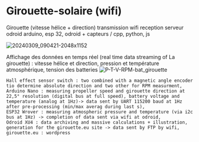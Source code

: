 # Girouette-solaire (wifi)
Girouette (vitesse hélice + direction) transmission wifi reception serveur odroid
arduino, esp 32, odroid + capteurs / cpp, python, js

![20240309_090421-2048x1152](https://github.com/user-attachments/assets/61bde070-6b61-4a26-8d92-7d956e217c00)

Affichage des données en temps réel (real time data streaming of La girouette) : vitesse hélice et direction, pression et température atmosphérique, tension des batteries
![P-T-V-RPM-bat_girouette](https://github.com/user-attachments/assets/9867da0d-0234-48f2-a581-f6334a2b5944)


    Hall effect sensor switch : two combined with a magnetic angle encoder tio determine absolute direction and two other for RPM measurment,
    Arduino Nano : measuring propeller speed and girouette direction at 22,5° resolution (digital bus at full speed), battery voltage and temperature (analog at 1Hz)-> data sent by UART 115200 baud at 1Hz after pre-processing (min/max averag during last s),
    ESP32 Wrover : measuring atmospheric pressure and temperature (via i2c bus at 1Hz) -> completion of data sent via wifi at odroid,
    Odroid XU4 : data archiving and massive calculations + illustration, generation for the girouette.eu site -> data sent by FTP by wifi,
    girouette.eu : wordpress



